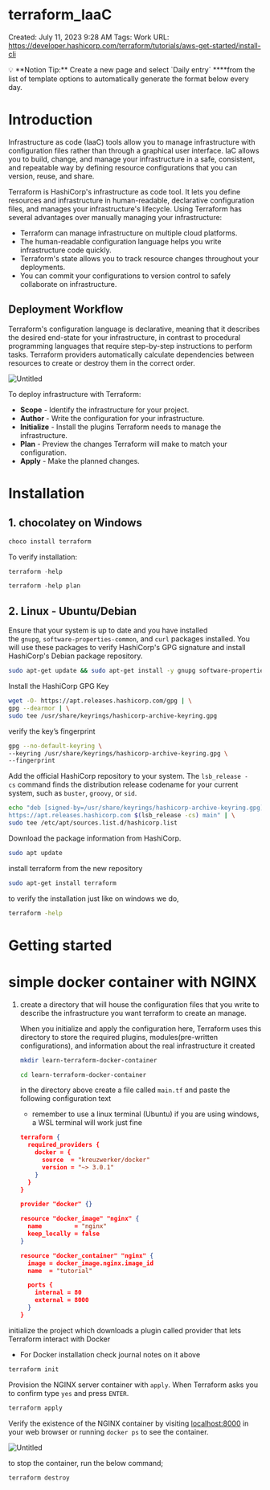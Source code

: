 # terraform_IaaC

Created: July 11, 2023 9:28 AM
Tags: Work
URL: https://developer.hashicorp.com/terraform/tutorials/aws-get-started/install-cli

<aside>
💡 **Notion Tip:** Create a new page and select `Daily entry` ****from the list of template options to automatically generate the format below every day.

</aside>

# Introduction

Infrastructure as code (IaaC) tools allow you to manage infrastructure with configuration files rather than through a graphical user interface. IaC allows you to build, change, and manage your infrastructure in a safe, consistent, and repeatable way by defining resource configurations that you can version, reuse, and share.

Terraform is HashiCorp's infrastructure as code tool. It lets you define resources and infrastructure in human-readable, declarative configuration files, and manages your infrastructure's lifecycle. Using Terraform has several advantages over manually managing your infrastructure:

- Terraform can manage infrastructure on multiple cloud platforms.
- The human-readable configuration language helps you write infrastructure code quickly.
- Terraform's state allows you to track resource changes throughout your deployments.
- You can commit your configurations to version control to safely collaborate on infrastructure.

## Deployment Workflow

Terraform's configuration language is declarative, meaning that it describes the desired end-state for your infrastructure, in contrast to procedural programming languages that require step-by-step instructions to perform tasks. Terraform providers automatically calculate dependencies between resources to create or destroy them in the correct order.

![Untitled](terraform_IaaC%20fb53fb5a0c43421e925a6593253a1e10/Untitled.png)

To deploy infrastructure with Terraform:

- **Scope** - Identify the infrastructure for your project.
- **Author** - Write the configuration for your infrastructure.
- **Initialize** - Install the plugins Terraform needs to manage the infrastructure.
- **Plan** - Preview the changes Terraform will make to match your configuration.
- **Apply** - Make the planned changes.

# Installation

## 1. chocolatey on Windows

```powershell
choco install terraform
```

To verify installation:

```powershell
terraform -help

terraform -help plan
```

## 2. Linux - Ubuntu/Debian

Ensure that your system is up to date and you have installed the `gnupg`, `software-properties-common`, and `curl` packages installed. You will use these packages to verify HashiCorp's GPG signature and install HashiCorp's Debian package repository.

```bash
sudo apt-get update && sudo apt-get install -y gnupg software-properties-common
```

Install the HashiCorp GPG Key

```bash
wget -O- https://apt.releases.hashicorp.com/gpg | \
gpg --dearmor | \
sudo tee /usr/share/keyrings/hashicorp-archive-keyring.gpg
```

verify the key’s fingerprint

```bash
gpg --no-default-keyring \
--keyring /usr/share/keyrings/hashicorp-archive-keyring.gpg \
--fingerprint
```

Add the official HashiCorp repository to your system. The `lsb_release -cs` command finds the distribution release codename for your current system, such as `buster`, `groovy`, or `sid`.

```bash
echo "deb [signed-by=/usr/share/keyrings/hashicorp-archive-keyring.gpg] \
https://apt.releases.hashicorp.com $(lsb_release -cs) main" | \
sudo tee /etc/apt/sources.list.d/hashicorp.list
```

Download the package information from HashiCorp.

```bash
sudo apt update
```

install terraform from the new repository

```bash
sudo apt-get install terraform
```

to verify the installation just like on windows we do, 

```bash
terraform -help
```

# Getting started

# simple docker container with NGINX

1. create a directory that will house the configuration  files that you write to describe the infrastructure you want terraform to create an manage.
    
    When you initialize and apply the configuration here, Terraform uses this directory to store the required plugins, modules(pre-written configurations), and information about the real infrastructure it created 
    
    ```bash
    mkdir learn-terraform-docker-container
    
    cd learn-terraform-docker-container
    ```
    
    in the directory above create a file called `main.tf` and paste the following configuration text 
    
    - remember to use a linux terminal (Ubuntu) if you are using windows, a WSL terminal will work just fine
    
    ```json
    terraform {
      required_providers {
        docker = {
          source  = "kreuzwerker/docker"
          version = "~> 3.0.1"
        }
      }
    }
    
    provider "docker" {}
    
    resource "docker_image" "nginx" {
      name         = "nginx"
      keep_locally = false
    }
    
    resource "docker_container" "nginx" {
      image = docker_image.nginx.image_id
      name  = "tutorial"
    
      ports {
        internal = 80
        external = 8000
      }
    }
    ```
    

initialize the project which downloads a plugin called provider that lets Terraform interact with Docker

- For Docker installation check journal notes on it above

```bash
terraform init
```

Provision the NGINX server container with `apply`. When Terraform asks you to confirm type `yes` and press `ENTER`.

```bash
terraform apply
```

Verify the existence of the NGINX container by visiting [localhost:8000](http://localhost:8000/) in your web browser or running `docker ps` to see the container.

![Untitled](terraform_IaaC%20fb53fb5a0c43421e925a6593253a1e10/Untitled%201.png)

to stop the container, run the below command;

```bash
terraform destroy
```

